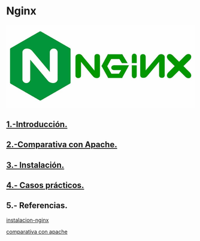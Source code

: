 # Nginx

![NGINX](img/nginx.jpg)

## [1.-Introducción.](md/introduccion.md)

## [2.-Comparativa con Apache.](md/comparativa.md)

## [3.- Instalación.](md/instalacion.md)

## [4.- Casos prácticos.](md/casos-practicos.md)

## 5.- Referencias.

[instalacion-nginx](https://friendhosting.net/es/blog/install-nginx-on-debian-11.php)

[comparativa con apache](https://raiolanetworks.es/blog/nginx-vs-apache-cual-es-mejor-servidor-web/)
